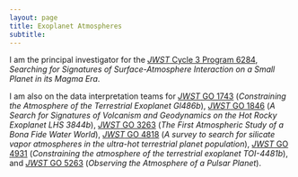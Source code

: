 ```yaml
---
layout: page
title: Exoplanet Atmospheres
subtitle:
---
```


I am the principal investigator for the [*JWST* Cycle 3 Program 6284](https://www.stsci.edu/jwst/science-execution/program-information?id=6284), *Searching for Signatures of Surface-Atmosphere Interaction on a Small Planet in its Magma Era*.



I am also on the data interpretation teams for [*JWST* GO 1743](https://www.stsci.edu/jwst/science-execution/program-information?id=1743) (*Constraining the Atmosphere of the Terrestrial Exoplanet Gl486b*), [*JWST* GO 1846](https://www.stsci.edu/jwst/science-execution/program-information?id=1846) (*A Search for Signatures of Volcanism and Geodynamics on the Hot Rocky Exoplanet LHS 3844b*), [*JWST* GO 3263](https://www.stsci.edu/jwst/science-execution/program-information?id=3263) (*The First Atmospheric Study of a Bona Fide Water World*), [*JWST* GO 4818](https://www.stsci.edu/jwst/science-execution/program-information?id=4818) (*A survey to search for silicate vapor atmospheres in the ultra-hot terrestrial planet population*), [*JWST* GO 4931](https://www.stsci.edu/jwst/science-execution/program-information?id=4931) (*Constraining the atmosphere of the terrestrial exoplanet TOI-4481b*), and [*JWST* GO 5263](https://www.stsci.edu/jwst/science-execution/program-information?id=5263) (*Observing the Atmosphere of a Pulsar Planet*).